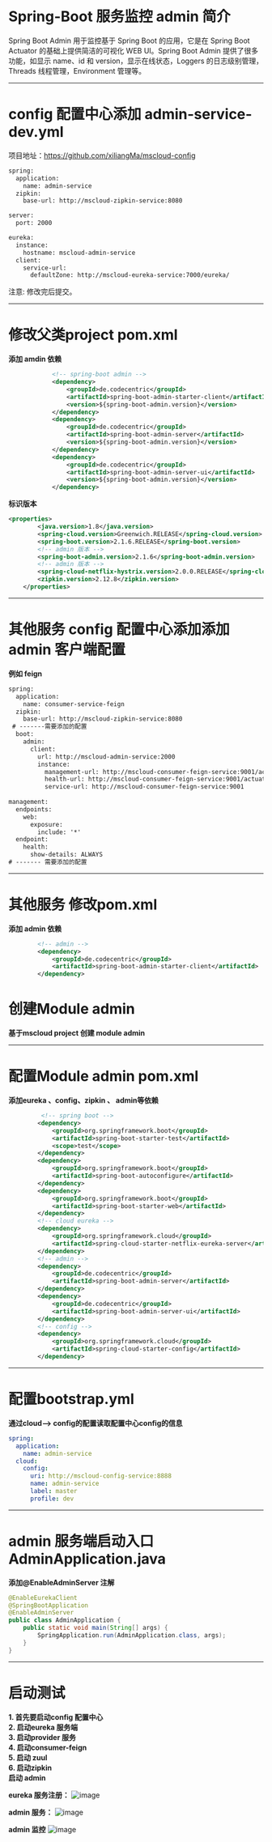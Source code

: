 # Spring-Boot 服务监控 admin 简介

Spring Boot Admin 用于监控基于 Spring Boot 的应用，它是在 Spring Boot Actuator 的基础上提供简洁的可视化 WEB UI。Spring Boot Admin 提供了很多功能，如显示 name、id 和 version，显示在线状态，Loggers 的日志级别管理，Threads 线程管理，Environment 管理等。

------------

# config 配置中心添加 admin-service-dev.yml

项目地址：https://github.com/xiliangMa/mscloud-config
```xml
spring:
  application:
    name: admin-service
  zipkin:
    base-url: http://mscloud-zipkin-service:8080

server:
  port: 2000

eureka:
  instance:
    hostname: mscloud-admin-service
  client:
    service-url:
      defaultZone: http://mscloud-eureka-service:7000/eureka/
```
注意: 修改完后提交。


------------

# 修改父类project pom.xml
**添加 amdin 依赖**

```xml
 			<!-- spring-boot admin -->
            <dependency>
                <groupId>de.codecentric</groupId>
                <artifactId>spring-boot-admin-starter-client</artifactId>
                <version>${spring-boot-admin.version}</version>
            </dependency>
            <dependency>
                <groupId>de.codecentric</groupId>
                <artifactId>spring-boot-admin-server</artifactId>
                <version>${spring-boot-admin.version}</version>
            </dependency>
            <dependency>
                <groupId>de.codecentric</groupId>
                <artifactId>spring-boot-admin-server-ui</artifactId>
                <version>${spring-boot-admin.version}</version>
            </dependency>
```

**标识版本**

```xml
<properties>
        <java.version>1.8</java.version>
        <spring-cloud.version>Greenwich.RELEASE</spring-cloud.version>
        <spring-boot.version>2.1.6.RELEASE</spring-boot.version>
		<!-- admin 版本 -->
        <spring-boot-admin.version>2.1.6</spring-boot-admin.version>
		<!-- admin 版本 -->
        <spring-cloud-netflix-hystrix.version>2.0.0.RELEASE</spring-cloud-netflix-hystrix.version>
        <zipkin.version>2.12.8</zipkin.version>
    </properties>
```

------------

# 其他服务 config 配置中心添加添加 admin 客户端配置

**例如 feign**

```xml
spring:
  application:
    name: consumer-service-feign
  zipkin:
    base-url: http://mscloud-zipkin-service:8080
 # -------需要添加的配置
  boot:
    admin:
      client:
        url: http://mscloud-admin-service:2000
        instance:
          management-url: http://mscloud-consumer-feign-service:9001/actuator
          health-url: http://mscloud-consumer-feign-service:9001/actuator/health
          service-url: http://mscloud-consumer-feign-service:9001
		  
management:
  endpoints:
    web:
      exposure:
        include: '*'
  endpoint:
    health:
      show-details: ALWAYS
# ------- 需要添加的配置
```

------------

# 其他服务 修改pom.xml

**添加 admin 依赖**

```xml
 		<!-- admin -->
        <dependency>
            <groupId>de.codecentric</groupId>
            <artifactId>spring-boot-admin-starter-client</artifactId>
        </dependency>
```

# 创建Module admin
 **基于mscloud project 创建 module admin**

------------

# 配置Module admin pom.xml
**添加eureka 、config、zipkin 、 admin等依赖**

```xml
         <!-- spring boot -->
        <dependency>
            <groupId>org.springframework.boot</groupId>
            <artifactId>spring-boot-starter-test</artifactId>
            <scope>test</scope>
        </dependency>
        <dependency>
            <groupId>org.springframework.boot</groupId>
            <artifactId>spring-boot-autoconfigure</artifactId>
        </dependency>
        <dependency>
            <groupId>org.springframework.boot</groupId>
            <artifactId>spring-boot-starter-web</artifactId>
        </dependency>
        <!-- cloud eureka -->
        <dependency>
            <groupId>org.springframework.cloud</groupId>
            <artifactId>spring-cloud-starter-netflix-eureka-server</artifactId>
        </dependency>
        <!-- admin -->
        <dependency>
            <groupId>de.codecentric</groupId>
            <artifactId>spring-boot-admin-server</artifactId>
        </dependency>
        <dependency>
            <groupId>de.codecentric</groupId>
            <artifactId>spring-boot-admin-server-ui</artifactId>
        </dependency>
        <!-- config -->
        <dependency>
            <groupId>org.springframework.cloud</groupId>
            <artifactId>spring-cloud-starter-config</artifactId>
        </dependency>
```

------------

# 配置bootstrap.yml
**通过cloud--> config的配置读取配置中心config的信息**

```yaml
spring:
  application:
    name: admin-service
  cloud:
    config:
      uri: http://mscloud-config-service:8888
      name: admin-service
      label: master
      profile: dev
```

------------

# admin 服务端启动入口 AdminApplication.java

**添加@EnableAdminServer 注解**

```java
@EnableEurekaClient
@SpringBootApplication
@EnableAdminServer
public class AdminApplication {
    public static void main(String[] args) {
        SpringApplication.run(AdminApplication.class, args);
    }
}

```

------------

# 启动测试
**1. 首先要启动config 配置中心** \
**2. 启动eureka 服务端** \
**3. 启动provider 服务** \
**4. 启动consumer-feign** \
**5. 启动 zuul** \
**6. 启动zipkin** \
**启动 admin**

**eureka 服务注册：**
![image](https://github.com/xiliangMa/mscloud/blob/master/images/Spring-Cloud/eureka-server-test-admin.png)

**admin 服务：**
![image](https://github.com/xiliangMa/mscloud/blob/master/images/Spring-Cloud/admin-test.png)

**admin 监控**
![image](https://github.com/xiliangMa/mscloud/blob/master/images/Spring-Cloud/admin-info-test.png)

